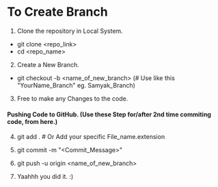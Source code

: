 # To Create Branch

1. Clone the repository in Local System.

- git clone <repo_link>
- cd <repo_name>

2. Create a New Branch.

- git checkout -b <name_of_new_branch> (# Use like this "YourName_Branch" eg. Samyak_Branch)

3. Free to make any Changes to the code.

#### Pushing Code to GitHub. (Use these Step for/after 2nd time commiting code, from here.)

4. git add . # Or Add your specific File_name.extension

5. git commit -m "<Commit_Message>"

6. git push -u origin <name_of_new_branch>

7. Yaahhh you did it. :)
